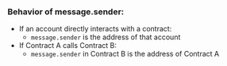 ### Behavior of message.sender:

-   If an account directly interacts with a contract:
    -   `message.sender` is the address of that account
-   If Contract A calls Contract B:
    -   `message.sender` in Contract B is the address of Contract A